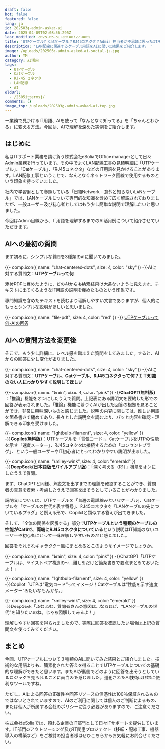 ```yaml
---
draft: false
hot: false
featured: false
lang: ja
id: 202503g-admin-asked-ai
date: 2025-04-09T02:08:56.295Z
last_modified: 2025-05-31T20:00:27.000Z
title: 'UTPケーブル? Catケーブル？RJ45コネクタ？Admin 担当者が不思議に思ったIT用語をAIに聞いてみた '
description: 'LAN配線に関連するケーブル用語をAIに聞いた結果をご紹介します。 '
image: /uploads/202503g-admin-asked-ai-social-ja.jpg
author: YM
category: AI活用
tags:
  - UTPケーブル
  - Catケーブル
  - RJ-45 コネクタ
  - LAN配線
  - AI
oldUrl:
  - /2505ittermsj/
comments: {}
image_top: /uploads/202503g-admin-asked-ai-top.jpg
---
```

ー業務で見かけるIT用語、AIを使って「なんとなく知ってる」を「ちゃんとわかる」に変える方法。今回は、AIで理解を深めた実例をご紹介します。

<!--more-->

## はじめに
私はITサポート業務を請け負う株式会社eSoliaでOffice managerとして日々Admin業務を行っています。その中でよくLAN配線工事の見積明細に「UTPケーブル」、「Catケーブル」、「RJ45コネクタ」などのIT用語を見かけることがあります。LAN配線工事ということで、なんとなくネットワーク回線で使用するものという印象を持っていました。

社内で学習用として参照している「日経Network - 意外と知らないLANケーブル」では、LANケーブルについて専門的な知識を含めて広く解説されておりましたが、一般ユーザー及び初心者としてはもう少し簡単な説明で理解したいと思いました。

今回はAdmin目線から、IT用語を理解するまでのAI活用例について紹介させていただきます。 

## AIへの最初の質問
まず初めに、シンプルな質問を3種類のAIに聞いてみました。

{{- comp.icon({ name: "chat-centered-dots", size: 4, color: "sky" }) -}}AIに対する質問文：**UTPケーブルって何**

添付PDFに纏めたように、どのAIからも検索結果は大差ないように見えます。テキストに出てくるようなIT用語の説明を纏めたものという印象です。

専門知識を含めたテキストを読むより理解しやすい文書でありますが、個人的にもっとシンプルな説明がほしいと思いました。

{{- comp.icon({ name: "file-pdf", size: 4, color: "red" }) -}}
[UTPケーブルって何-AIの回答](/uploads/excel-20250307-「utpケーブルって何」によるaiの回答(jpn).pdf)

## AIへの質問方法を変更後
そこで、もう少し詳細に、レベル感を踏まえた質問をしてみました。すると、AIからの回答に少し変化がありました。 

{{- comp.icon({ name: "chat-centered-dots", size: 4, color: "sky" }) -}}AIに対する質問文：**UTPケーブル、Catケーブル、RJ45コネクタって何？ＩＴ知識のない人にわかりやすく説明してほしい** 

{{- comp.icon({ name: "brain", size: 4, color: "pink" }) -}}**ChatGPT(無料版)** ：「推論」機能をオンにしたうえで質問。上記表にある説明文を要約した形での回答が表示されました。「推論」機能に基づくAIが出した回答の根拠を見ることができ、非常に興味深いものと感じました。説明の内容に関しては、難しい用語を箇条書きで纏めてあり、長々とした説明文を読むより、パッと内容を確認・理解できる印象を受けました。 

{{- comp.icon({ name: "lightbulb-filament", size: 4, color: "yellow" }) -}}**Copilot(無料版）**：UTPケーブルを「電気コード」、CatケーブルをUTPの性能を示す「速度メーター」、RJ45コネクタは接続するための「コンセントプラグ」、という一般ユーザーやIT初心者にとってわかりやすい説明が出ました。 

{{- comp.icon({ name: "smiley-wink", size: 4, color: "emerald" }) -}}**DeepSeek(日本語版モバイルアプリ版)**：「深く考える（R1）」機能をオンにしたうえで質問。

まず、ChatGPTと同様、解説文を出すまでの理論を確認することができ、質問者の真意を模索・考慮したうえで回答を出そうとしていることがわかりました。 

説明文については、UTPケーブルを「普通の電話線みたいなケーブル」、Catケーブルを「ケーブルの世代を表す番号」、RJ45コネクタを「LANケーブルの先についているプラグ」と例える形で、Copilotと類似する答えが出てきました。 

そして、「全体の関係を図解する」部分で**UTPケーブルという種類のケーブルの性能がCat6で、両端にRJ45コネクタについている**という説明はIT知識のないユーザーや初心者にとって一番理解しやすいものだと感じました。 

回答をそれぞれキャラクター風にまとめるとこのようなイメージでしょうか。 

{{- comp.icon({ name: "brain", size: 4, color: "pink" }) -}}ChatGPT「UTPケーブルは、ツイストペア構造の～…難しめだけど箇条書きで要点まとめておいたよ！」 

{{- comp.icon({ name: "lightbulb-filament", size: 4, color: "yellow" }) -}}Copilot「UTPは“電気コード”ってイメージ！Catケーブルは“性能を示す速度メーター”みたいなもんかな。」 

{{- comp.icon({ name: "smiley-wink", size: 4, color: "emerald" }) -}}DeepSeek「ふむふむ、質問者さんの意図は…なるほど、“LANケーブルの世代”を知りたいのね。じゃあ図解してみるよ！」 

理解しやすい回答を得られましたので、実際に回答を確認したい場合は上記の質問文を使ってみてください。

## まとめ
今回、UTPケーブルについて３種類のAIに聞いてみた結果とご紹介しました。技術的な用語よりも、簡素化された答えを得ることでUTPケーブルについての基礎的な理解ができたと思います。またAIが裏側でどのように回答を出そうとしているロジックを見られることに面白みを感じました。進化されたAI技術は非常に便利なツールですね。 

ただし、AIによる回答の正確性や回答リソースの信憑性は100％保証されるものではないとされていますので、AIのご利用に関しては個人のご判断によるもの、または個人が所属する会社のポリシーに従う必要がありますので、ご注意ください。 

株式会社eSoliaでは、頼れる企業のIT部門として日々ITサポートを提供しています。IT部門のアウトソーシング及びIT関連プロジェクト（移転・配線工事、機器導入の構築など）をご検討の担当者様はぜひこちらからお気軽にお問合せください。
